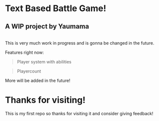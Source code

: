 #
# Text Based Battle Game!

## A WIP project by Yaumama
<br>
This is very much work in progress and is gonna be changed in the future.  

Features right now:  

> Player system with abilities  

> Playercount  

More will be added in the future!

# Thanks for visiting!

This is my first repo so thanks for visiting it and consider giving feedback!